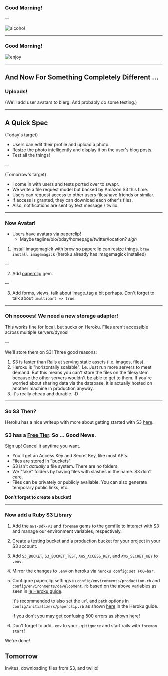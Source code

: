### Good Morning!

--

![alcohol](http://media.giphy.com/media/vyZBKDpUC0niE/giphy.gif)

---

### Good Morning!

![enjoy](http://wac.450f.edgecastcdn.net/80450F/starcrush.com/files/2013/08/pr-8.gif)

---

## And Now For Something Completely Different ...

### Uploads!

(We'll add user avatars to blerg. And probably do some testing.)

---

## A Quick Spec

(Today's target)
* Users can edit their profile and upload a photo.
* Resize the photo intelligently and display it on the user's blog posts.
* Test all the things!

--

(Tomorrow's target)
* I come in with users and tests ported over to swapr.
* We write a file request model but backed by Amazon S3 this time.
* Users can request access to other users files/have friends or similar.
* If access is granted, they can download each other's files.
* Also, notifications are sent by text message / twilio.

---

### Now Avatar!

* Users have avatars via paperclip!
  * Maybe tagline/bio/bday/homepage/twitter/location? *sigh*

1. Install imagemagick with brew so paperclip can resize things.
   `brew install imagemagick` (heroku already has imagemagick installed)

--

2. Add [paperclip][paperclip] gem.

--

3. Add forms, views, talk about image_tag a bit perhaps.
   Don't forget to talk about `:multipart => true`.

[heroku-paperclip]: https://devcenter.heroku.com/articles/paperclip-s3
[paperclip]: https://github.com/thoughtbot/paperclip

---

### Oh nooooes! We need a new storage adapter!

This works fine for local, but sucks on Heroku.
Files aren't accessible across multiple servers/dynos!

--

We'll store them on S3! Three good reasons:
  1. S3 is faster than Rails at serving static assets (i.e. images, files).
  2. Heroku is "horizontally scalable". I.e. Just run more servers to
     meet demand. But this means you can't store the files on the filesystem
     because the other servers wouldn't be able to get to them. If you're worried
     about sharing data via the database, it is actually hosted on another
     machine in production anyway.
  3. It's really cheap and durable. :D

---

### So S3 Then?

Heroku has a nice writeup with more about getting started
with S3 [here][heroku-s3].

[heroku-s3]: https://devcenter.heroku.com/articles/s3

### S3 has a [Free Tier][free-s3]. So ... Good News.

Sign up! Cancel it anytime you want.

* You'll get an Access Key and Secret Key, like most APIs.
* Files are stored in "buckets".
* S3 isn't *actually* a file system. There are no folders.
* We "fake" folders by having files with slashes in the name. S3 don't care.
* Files can be privately or publicly available.
  You can also generate temporary public links, etc.

**Don't forget to create a bucket!**

[free-s3]: https://aws.amazon.com/free/

---

### Now add a Ruby S3 Library

1. Add the `aws-sdk-v1` and `foreman` gems to the gemfile to
   interact with S3 and manage our environment variables, respectively.
2. Create a testing bucket and a production bucket for your project in your S3 account.
2. Add `S3_BUCKET`, `S3_BUCKET_TEST`, `AWS_ACCESS_KEY`, and `AWS_SECRET_KEY` to `.env`.
3. Mirror the changes to `.env` on heroku via `heroku config:set FOO=bar`.
4. Configure paperclip settings in `config/environments/production.rb`
   and `config/environments/development.rb` based on the above variables
   as seen in [le Heroku guide][heroku-paper-config].

   It's recommended to also set the `url` and `path` options in
   `config/initializers/paperclip.rb` as shown [here][heroku-initializers] in the Heroku guide.

   If you don't you may get confusing 500 errors as shown [here][paperclip-gotcha]!
5. Don't forget to add `.env` to your `.gitignore` and start rails with `foreman start`!

We're done!

[heroku-initializers]: https://devcenter.heroku.com/articles/paperclip-s3#international-users-additional-configuration
[heroku-paper-config]: https://devcenter.heroku.com/articles/paperclip-s3#configuration
[paperclip-gotcha]: http://blog.paulrugelhiatt.com/rails/paperclip/s3/2014/11/15/paperclip-and-s3-PermanentRedirect-the-bucket-you-are-attempting-to-access.html

## Tomorrow

Invites, downloading files from S3, and twilio!
